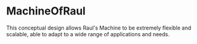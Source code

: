 # MachineOfRaul
This conceptual design allows Raul's Machine to be extremely flexible and scalable, able to adapt to a wide range of applications and needs.
